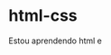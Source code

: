 # html-css
 Estou aprendendo html e 
 
 <a href="https://diangien.github.io/html-css/Exercises/ex001/index.html">
 